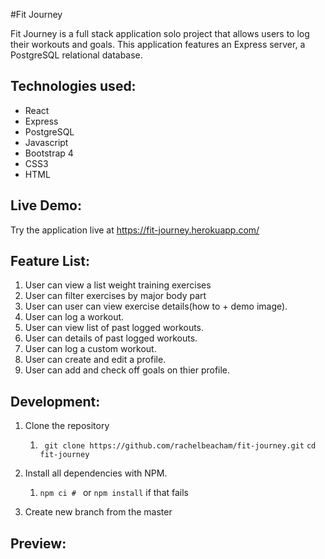 #Fit Journey

Fit Journey is a full stack application solo project that allows users to log their workouts and goals.  This application features an Express server, a PostgreSQL relational database. 

## Technologies used:

* React
* Express
* PostgreSQL
* Javascript
* Bootstrap 4
* CSS3
* HTML


## Live Demo:

Try the application live at https://fit-journey.herokuapp.com/

## Feature List:

1. User can view a list weight training exercises
1. User can filter exercises by major body part
1. User can user can view exercise details(how to + demo image).
1. User can log a workout.
1. User can view list of past logged workouts.
1. User can details of past logged workouts.
1. User can log a custom workout.
1. User can create and edit a profile.
1. User can add and check off goals on thier profile.

## Development:

1. Clone the repository
    1. ``` git clone https://github.com/rachelbeacham/fit-journey.git```
          ```cd fit-journey ```
1. Install all dependencies with NPM.
    1. ```npm ci # ``` or  ``` npm install ``` if that fails

1. Create new branch from the master

## Preview:


